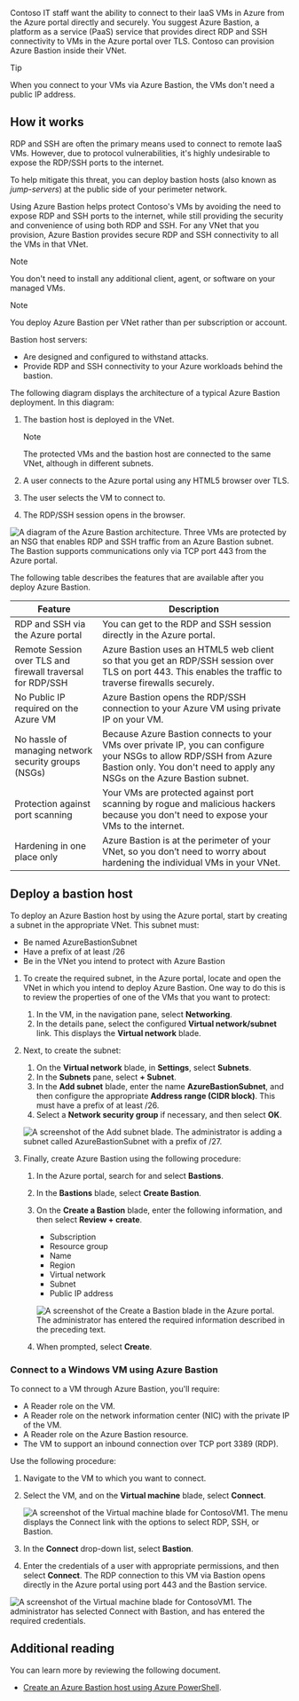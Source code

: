 

Contoso IT staff want the ability to connect to their IaaS VMs in Azure from the Azure portal directly and securely. You suggest Azure Bastion, a platform as a service (PaaS) service that provides direct RDP and SSH connectivity to VMs in the Azure portal over TLS. Contoso can provision Azure Bastion inside their VNet.

> [!TIP]
> When you connect to your VMs via Azure Bastion, the VMs don't need a public IP address.

## How it works

RDP and SSH are often the primary means used to connect to remote IaaS VMs. However, due to protocol vulnerabilities, it's highly undesirable to expose the RDP/SSH ports to the internet.

To help mitigate this threat, you can deploy bastion hosts (also known as *jump-servers*) at the public side of your perimeter network.

Using Azure Bastion helps protect Contoso's VMs by avoiding the need to expose RDP and SSH ports to the internet, while still providing the security and convenience of using both RDP and SSH. For any VNet that you provision, Azure Bastion provides secure RDP and SSH connectivity to all the VMs in that VNet.

> [!NOTE]
> You don't need to install any additional client, agent, or software on your managed VMs.

> [!NOTE]
> You deploy Azure Bastion per VNet rather than per subscription or account.

Bastion host servers:

- Are designed and configured to withstand attacks.
- Provide RDP and SSH connectivity to your Azure workloads behind the bastion.

The following diagram displays the architecture of a typical Azure Bastion deployment. In this diagram:

1. The bastion host is deployed in the VNet.

     > [!NOTE]
     > The protected VMs and the bastion host are connected to the same VNet, although in different subnets.

1. A user connects to the Azure portal using any HTML5 browser over TLS.
1. The user selects the VM to connect to.
1. The RDP/SSH session opens in the browser.

![A diagram of the Azure Bastion architecture. Three VMs are protected by an NSG that enables RDP and SSH traffic from an Azure Bastion subnet. The Bastion supports communications only via TCP port 443 from the Azure portal.](../media/m23-architecture.png)

The following table describes the features that are available after you deploy Azure Bastion.

|Feature|Description|
|----------------------------------------------------------|------------------------------------------------------------|
|RDP and SSH via the Azure portal|You can get to the RDP and SSH session directly in the Azure portal.|
|Remote Session over TLS and firewall traversal for RDP/SSH|Azure Bastion uses an HTML5 web client so that you get an RDP/SSH session over TLS on port 443. This enables the traffic to traverse firewalls securely.|
|No Public IP required on the Azure VM|Azure Bastion opens the RDP/SSH connection to your Azure VM using private IP on your VM.|
|No hassle of managing network security groups (NSGs)|Because Azure Bastion connects to your VMs over private IP, you can configure your NSGs to allow RDP/SSH from Azure Bastion only. You don't need to apply any NSGs on the Azure Bastion subnet.|
|Protection against port scanning|Your VMs are protected against port scanning by rogue and malicious hackers because you don't need to expose your VMs to the internet.|
|Hardening in one place only|Azure Bastion is at the perimeter of your VNet, so you don’t need to worry about hardening the individual VMs in your VNet.|

## Deploy a bastion host

To deploy an Azure Bastion host by using the Azure portal, start by creating a subnet in the appropriate VNet. This subnet must:

- Be named AzureBastionSubnet
- Have a prefix of at least /26
- Be in the VNet you intend to protect with Azure Bastion

1. To create the required subnet, in the Azure portal, locate and open the VNet in which you intend to deploy Azure Bastion. One way to do this is to review the properties of one of the VMs that you want to protect:

    1. In the VM, in the navigation pane, select **Networking**.
    2. In the details pane, select the configured **Virtual network/subnet** link. This displays the **Virtual network** blade.

2. Next, to create the subnet:

    1. On the **Virtual network** blade, in **Settings**, select **Subnets**.
    2. In the **Subnets** pane, select **+ Subnet**.
    3. In the **Add subnet** blade, enter the name **AzureBastionSubnet**, and then configure the appropriate **Address range (CIDR block)**. This must have a prefix of at least /26.
    4. Select a **Network security group** if necessary, and then select **OK**.

    ![A screenshot of the Add subnet blade. The administrator is adding a subnet called AzureBastionSubnet with a prefix of /27.](../media/m23-subnet.png)

3. Finally, create Azure Bastion using the following procedure:

    1. In the Azure portal, search for and select **Bastions**.
    2. In the **Bastions** blade, select **Create Bastion**.
    3. On the **Create a Bastion** blade, enter the following information, and then select **Review + create**.
        - Subscription
        - Resource group
        - Name
        - Region
        - Virtual network
        - Subnet
        - Public IP address

         ![A screenshot of the Create a Bastion blade in the Azure portal. The administrator has entered the required information described in the preceding text.](../media/m23-bastion.png)

    4. When prompted, select **Create**.

### Connect to a Windows VM using Azure Bastion

To connect to a VM through Azure Bastion, you'll require:

- A Reader role on the VM.
- A Reader role on the network information center (NIC) with the private IP of the VM.
- A Reader role on the Azure Bastion resource.
- The VM to support an inbound connection over TCP port 3389 (RDP).

Use the following procedure:

1. Navigate to the VM to which you want to connect.
2. Select the VM, and on the **Virtual machine** blade, select **Connect**.

     ![A screenshot of the Virtual machine blade for ContosoVM1. The menu displays the Connect link with the options to select RDP, SSH, or Bastion.](../media/m23-connect-1.png)

3. In the **Connect** drop-down list, select **Bastion**.
4. Enter the credentials of a user with appropriate permissions, and then select **Connect**. The RDP connection to this VM via Bastion opens directly in the Azure portal using port 443 and the Bastion service.

![A screenshot of the Virtual machine blade for ContosoVM1. The administrator has selected Connect with Bastion, and has entered the required credentials.](../media/m23-connect-2.png)

## Additional reading

You can learn more by reviewing the following document.

- [Create an Azure Bastion host using Azure PowerShell](https://aka.ms/create-an-azure-bastion-host-using-azure-powershell?azure-portal=true).
